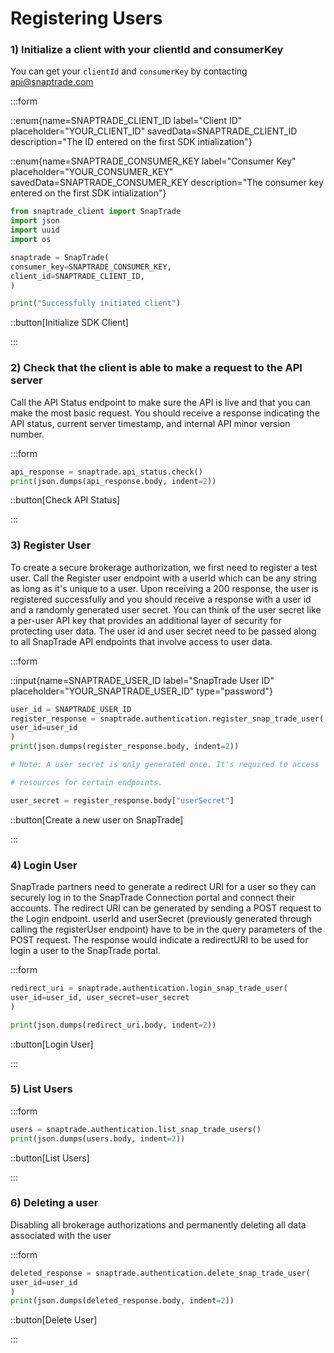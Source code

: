 # Registering Users

### 1) Initialize a client with your clientId and consumerKey

You can get your `clientId` and `consumerKey` by contacting [api@snaptrade.com](mailto:api@snaptrade.com)

:::form

::enum{name=SNAPTRADE_CLIENT_ID label="Client ID" placeholder="YOUR_CLIENT_ID" savedData=SNAPTRADE_CLIENT_ID description="The ID entered on the first SDK intialization"}

::enum{name=SNAPTRADE_CONSUMER_KEY label="Consumer Key" placeholder="YOUR_CONSUMER_KEY" savedData=SNAPTRADE_CONSUMER_KEY description="The consumer key entered on the first SDK intialization"}

```python
from snaptrade_client import SnapTrade
import json
import uuid
import os

snaptrade = SnapTrade(
consumer_key=SNAPTRADE_CONSUMER_KEY,
client_id=SNAPTRADE_CLIENT_ID,
)

print("Successfully initiated client")
```

::button[Initialize SDK Client]

:::

### 2) Check that the client is able to make a request to the API server

Call the API Status endpoint to make sure the API is live and that you can make
the most basic request. You should receive a response indicating the API status,
current server timestamp, and internal API minor version number.

:::form

```python
api_response = snaptrade.api_status.check()
print(json.dumps(api_response.body, indent=2))
```

::button[Check API Status]

:::

### 3) Register User

To create a secure brokerage authorization, we first need to register a test
user. Call the Register user endpoint with a userId which can be any string as
long as it's unique to a user. Upon receiving a 200 response, the user is
registered successfully and you should receive a response with a user id and a
randomly generated user secret. You can think of the user secret like a per-user
API key that provides an additional layer of security for protecting user data.
The user id and user secret need to be passed along to all SnapTrade API
endpoints that involve access to user data.

:::form

::input{name=SNAPTRADE_USER_ID label="SnapTrade User ID" placeholder="YOUR_SNAPTRADE_USER_ID" type="password"}

```python
user_id = SNAPTRADE_USER_ID
register_response = snaptrade.authentication.register_snap_trade_user(
user_id=user_id
)
print(json.dumps(register_response.body, indent=2))

# Note: A user secret is only generated once. It's required to access

# resources for certain endpoints.

user_secret = register_response.body["userSecret"]
```

::button[Create a new user on SnapTrade]

:::

### 4) Login User

SnapTrade partners need to generate a redirect URI for a user so they can
securely log in to the SnapTrade Connection portal and connect their accounts.
The redirect URI can be generated by sending a POST request to the Login
endpoint. userId and userSecret (previously generated through calling the
registerUser endpoint) have to be in the query parameters of the POST request.
The response would indicate a redirectURI to be used for login a user to the
SnapTrade portal.

:::form

```python
redirect_uri = snaptrade.authentication.login_snap_trade_user(
user_id=user_id, user_secret=user_secret
)

print(json.dumps(redirect_uri.body, indent=2))
```

::button[Login User]

:::

### 5) List Users

:::form

```python
users = snaptrade.authentication.list_snap_trade_users()
print(json.dumps(users.body, indent=2))
```

::button[List Users]

:::

### 6) Deleting a user

Disabling all brokerage authorizations and permanently deleting all data
associated with the user

:::form

```python
deleted_response = snaptrade.authentication.delete_snap_trade_user(
user_id=user_id
)
print(json.dumps(deleted_response.body, indent=2))
```

::button[Delete User]

:::
